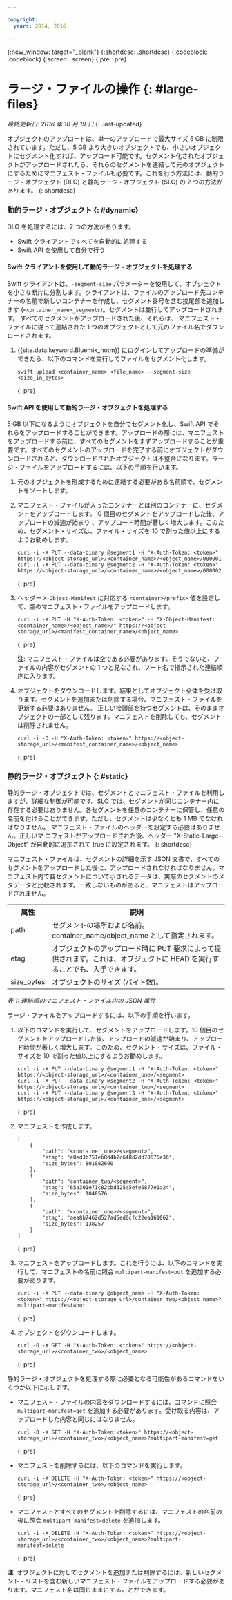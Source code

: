 ```yaml
---

copyright:
  years: 2014, 2016

---
```

{:new_window: target="_blank"}
{:shortdesc: .shortdesc}
{:codeblock: .codeblock}
{:screen: .screen}
{:pre: .pre}


# ラージ・ファイルの操作 {: #large-files}
*最終更新日: 2016 年 10 月 19 日*
{: .last-updated}

オブジェクトのアップロードは、単一のアップロードで最大サイズ 5 GB に制限されています。ただし、5 GB より大きいオブジェクトでも、小さいオブジェクトにセグメント化すれば、アップロード可能です。セグメント化されたオブジェクトがアップロードされたら、それらのセグメントを連結して元のオブジェクトにするためにマニフェスト・ファイルも必要です。これを行う方法には、動的ラージ・オブジェクト (DLO) と静的ラージ・オブジェクト (SLO) の 2 つの方法があります。
{: shortdesc}

### 動的ラージ・オブジェクト {: #dynamic}

DLO を処理するには、2 つの方法があります。
  * Swift クライアントですべてを自動的に処理する
  * Swift API を使用して自分で行う

#### Swift クライアントを使用して動的ラージ・オブジェクトを処理する

Swift クライアントは、`-segment-size` パラメーターを使用して、オブジェクトを小さな断片に分割します。クライアントは、ファイルのアップロード先コンテナーの名前で新しいコンテナーを作成し、セグメント番号を含む接尾部を追加します (`<container_name>_segments`)。セグメントは並行してアップロードされます。
すべてのセグメントがアップロードされた後、それらは、
マニフェスト・ファイルに従って連結された 1 つのオブジェクトとして元のファイル名でダウンロードされます。

1. {{site.data.keyword.Bluemix_notm}} にログインしてアップロードの準備ができたら、以下のコマンドを実行してファイルをセグメント化します。

    ```
    swift upload <container_name> <file_name> --segment-size <size_in_bytes>
    ```
    {: pre}

#### Swift API を使用して動的ラージ・オブジェクトを処理する

5 GB 以下になるようにオブジェクトを自分でセグメント化し、Swift API でそれらをアップロードすることができます。アップロードの際には、マニフェストをアップロードする前に、すべてのセグメントをまずアップロードすることが重要です。すべてのセグメントのアップロードを完了する前にオブジェクトがダウンロードされると、ダウンロードされたオブジェクトは不整合になります。ラージ・ファイルをアップロードするには、以下の手順を行います。

1. 元のオブジェクトを形成するために連結する必要がある名前順で、セグメントをソートします。
2. マニフェスト・ファイルが入ったコンテナーとは別のコンテナーに、セグメントをアップロードします。10 個目のセグメントをアップロードした後、アップロードの減速が始まり
、アップロード時間が著しく増大します。このため、セグメント・サイズは、ファイル・サイズを 10 で割った値以上にするようお勧めします。

    ```
    curl -i -X PUT --data-binary @segment1 -H "X-Auth-Token: <token>" https://<object-storage_url>/<container_name>/<object_name>/000001
    curl -i -X PUT --data-binary @segment2 -H "X-Auth-Token: <token>" https://<object-storage_url>/<container_name>/<object_name>/000002
    ```
    {: pre}
    
3. ヘッダー `X-Object-Manifest` に対応する `<container>/prefix>` 値を設定して、空のマニフェスト・ファイルをアップロードします。

    ```
    curl -i -X PUT -H "X-Auth-Token: <token>" -H "X-Object-Manifest: <container_name>/<object_name>/" https://<object-storage_url>/<manifest_container_name>/<object_name>
    ```
    {: pre}
    
    **注**: マニフェスト・ファイルは空である必要があります。そうでないと、ファイルの内容がセグメントの 1 つと見なされ、ソート名で指示された連結順序に入ります。
4. オブジェクトをダウンロードします。結果としてオブジェクト全体を受け取ります。セグメントを追加または削除する場合、マニフェスト・ファイルを更新する必要はありません。
正しい接頭部を持つセグメントは、そのままオブジェクトの一部として残ります。マニフェストを削除しても、セグメントは削除されません。

    ```
    curl -i -O -H "X-Auth-Token: <token>" https://<object-storage_url>/<manifest_container_name>/<object_name>
    ```
    {: pre}


### 静的ラージ・オブジェクト {: #static}

静的ラージ・オブジェクトでは、セグメントとマニフェスト・ファイルを利用しますが、詳細な制御が可能です。SLO では、セグメントが同じコンテナー内に存在する必要はありません。各セグメントを任意のコンテナーに保管し、任意の名前を付けることができます。ただし、セグメントは少なくとも 1 MB でなければなりません。
マニフェスト・ファイルのヘッダーを設定する必要はありません。正しいマ
ニフェストがアップロードされた後、ヘッダー "X-Static-Large-Object" が自動的に追加されて true に設定されます。
{: shortdesc}

マニフェスト・ファイルは、セグメントの詳細を示す JSON 文書で、すべてのセグメントをアップロードした後に、アップロードされなければなりません。マニフェスト内で各セグメントについて示されるデータは、実際のセグメントのメタデータと比較されます。一致しないものがあると、マニフェストはアップロードされません。

<table>
  <tr>
    <th> 属性 </th>
    <th> 説明 </th>
  </tr>
  <tr>
    <td> path </td>
    <td> セグメントの場所および名前。container_name/object_name として指定されます。</td>
  </tr>
  <tr>
    <td> etag </td>
    <td> オブジェクトのアップロード時に PUT 要求によって提供されます。これは、オブジェクトに HEAD を実行することでも、入手できます。</td>
  </tr>
  <tr>
    <td> size_bytes </td>
    <td> オブジェクトのサイズ (バイト数)。</td>
  </tr>
</table>

*表 1: 連結順のマニフェスト・ファイル内の JSON 属性*

ラージ・ファイルをアップロードするには、以下の手順を行います。

1. 以下のコマンドを実行して、セグメントをアップロードします。10 個目のセグメントをアップロードした後、アップロードの減速が始まり、アップロード時間が著しく増大します。このため、セグメント・サイズは、ファイル・サイズを 10 で割った値以上にするようお勧めします。

    ```
    curl -i -X PUT --data-binary @segment1 -H "X-Auth-Token: <token>" https://<object-storage_url>/<container_one>/<segment>
    curl -i -X PUT --data-binary @segment2 -H "X-Auth-Token: <token>" https://<object-storage_url>/<container_two>/<segment>
    curl -i -X PUT --data-binary @segment3 -H "X-Auth-Token: <token>" https://<object-storage_url>/<container_one>/<segment>
    ```
    {: pre}
    
2. マニフェストを作成します。

    ```
    [
        {
            "path": "<container_one>/<segment>",
            "etag": "e0ed3b751eb8d4b2c648d2dd78576e36",
            "size_bytes": 801882690
        },
        {
            "path": "container_two/<segment>",
            "etag": "65a301e71c82cbd325a5efe5877e1a24",
            "size_bytes": 1048576
        },
        {
            "path": "<container_one>/<segment>",
            "etag": "aea8b7462d527ad5ed0cfc22ea161062",
            "size_bytes": 138257
        }
    ]
    ```
    {: pre}
    
3. マニフェストをアップロードします。これを行うには、以下のコマンドを実行して、マニフェストの名前に照会 `multipart-manifest=put` を追加する必要があります。

    ```
    curl -i -X PUT --data-binary @object_name -H "X-Auth-Token: <token>" https://<object-storage_url>/container_two/<object_name>?multipart-manifest=put
    ```
    {: pre}
    
4. オブジェクトをダウンロードします。

    ```
    curl -O -X GET -H "X-Auth-Token: <token>" https://<object-storage_url>/<container_two>/<object_name>
    ```
    {: pre}
    
静的ラージ・オブジェクトを処理する際に必要となる可能性があるコマンドをいくつか以下に示します。

* マニフェスト・ファイルの内容をダウンロードするには、コマンドに照会 `multipart-manifest=get` を追加する必要があります。受け取る内容は、アップロードした内容と同じにはなりません。

    ```
    curl -O -X GET -H "X-Auth-Token:<token>" https://<object-storage_url>/<container_two>/<object_name>?multipart-manifest=get
    ```
    {: pre}
    
* マニフェストを削除するには、以下のコマンドを実行します。

    ```
    curl -i -X DELETE -H "X-Auth-Token: <token>" https://<object-storage_url>/<container_two>/<object_name>
    ```
    {: pre}
    
* マニフェストとすべてのセグメントを削除するには、マニフェストの名前の後に照会 `multipart-manifest=delete` を追加します。

    ```
    curl -i -X DELETE -H "X-Auth-Token: <token>" https://<object-storage_url>/<container_two>/<object_name>?multipart-manifest=delete
    ```
    {: pre}

**注**: オブジェクトに対してセグメントを追加または削除するには、新しいセグメント・リストを含む新しいマニフェスト・ファイルをアップロードする必要があります。マニフェスト名は同じままにすることができます。
